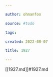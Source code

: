 ```yaml
---

author: ohmanfoo

source: #todo

tags: 

created: 2022-08-07

title: 1927

---
```

[[1927.md]]#1927.md